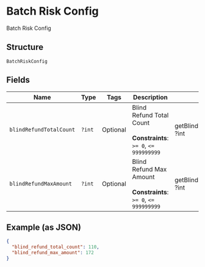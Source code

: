 
# Batch Risk Config

Batch Risk Config

## Structure

`BatchRiskConfig`

## Fields

| Name | Type | Tags | Description | Getter | Setter |
|  --- | --- | --- | --- | --- | --- |
| `blindRefundTotalCount` | `?int` | Optional | Blind Refund Total Count<br><br>**Constraints**: `>= 0`, `<= 999999999` | getBlindRefundTotalCount(): ?int | setBlindRefundTotalCount(?int blindRefundTotalCount): void |
| `blindRefundMaxAmount` | `?int` | Optional | Blind Refund Max Amount<br><br>**Constraints**: `>= 0`, `<= 999999999` | getBlindRefundMaxAmount(): ?int | setBlindRefundMaxAmount(?int blindRefundMaxAmount): void |

## Example (as JSON)

```json
{
  "blind_refund_total_count": 110,
  "blind_refund_max_amount": 172
}
```

